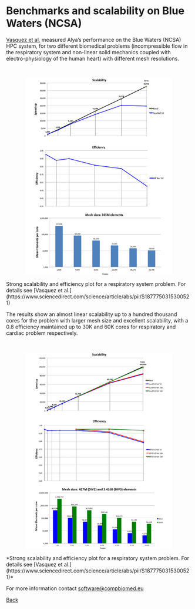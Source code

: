 # Benchmarks and scalability on Blue Waters (NCSA) 

[Vasquez et al.](https://www.sciencedirect.com/science/article/abs/pii/S1877750315300521) measured Alya’s performance on the Blue Waters (NCSA) HPC system, for two different biomedical problems (incompressible flow in the respiratory system and non-linear solid mechanics coupled with electro-physiology of the human heart) with different mesh resolutions. 

<br/>
<p align="center">
<img src="alya_bench1.png" width="400"/>
<p/>
Strong scalability and efficiency plot for a respiratory system problem. For details see [Vasquez et al.](https://www.sciencedirect.com/science/article/abs/pii/S1877750315300521)
<br/>

The results show an almost linear scalability up to a hundred thousand cores for the problem with larger mesh size and excellent scalability, with a 0.8 efficiency maintained up to 30K and 60K cores for respiratory and cardiac problem respectively.  

<br/>
<p align="center">
<img src="alya_bench2.png" width="400"/>
<p/>
*Strong scalability and efficiency plot for a respiratory system problem. For details see [Vasquez et al.](https://www.sciencedirect.com/science/article/abs/pii/S1877750315300521)*
<br/>

For more information contact [software@compbiomed.eu](emailto:software@compbiomed.eu)


[Back](../..)